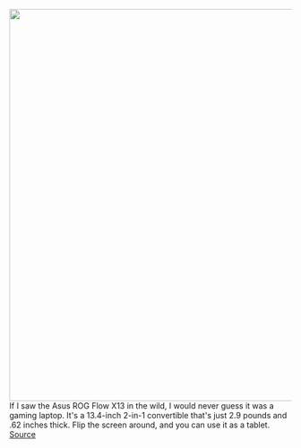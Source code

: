<img src='https://cdn.vox-cdn.com/thumbor/1ZOlSzg58xiAUhK25Tqjox-0zP8=/0x0:2040x1360/1200x675/filters:focal(910x649:1236x975)/cdn.vox-cdn.com/uploads/chorus_image/image/68721610/mchin_190421_4382_0001.0.jpg' width='700px' /><br/>
If I saw the Asus ROG Flow X13 in the wild, I would never guess it was a gaming laptop. It's a 13.4-inch 2-in-1 convertible that's just 2.9 pounds and .62 inches thick. Flip the screen around, and you can use it as a tablet.
<a href='https://www.theverge.com/22249408/asus-rog-flow-x13-review-price-specs-features'> Source <a/>